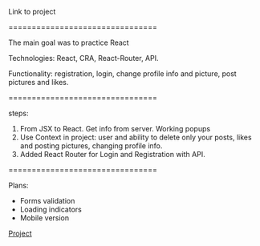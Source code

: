 
Link to project 

================================

The main goal was to practice React 

Technologies: React, CRA, React-Router, API.

Functionality: registration, login, change profile info and picture, post pictures and likes.

================================

steps: 

1. From JSX to React. Get info from server. Working popups
2. Use Context in project: user and ability to delete only your posts, likes and posting pictures, changing profile info.
3. Added React Router for Login and Registration with API. 

================================

Plans: 

* Forms validation
* Loading indicators
* Mobile version

[Project](https://alalinaermakova.github.io/mesto-react-auth/)
